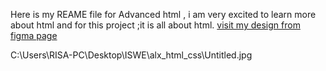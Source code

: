 Here is my REAME file for Advanced html , i am very excited to learn more about html and for this project ;it is all about html.
[visit my design from figma page](https://www.figma.com/file/5TR7kwDhv5ZJJm7PihTETG/Untitled?type=design&node-id=0%3A1&mode=design&t=7R4wCcLa2AMeDiP4-1)

C:\Users\RISA-PC\Desktop\ISWE\alx_html_css\Untitled.jpg
